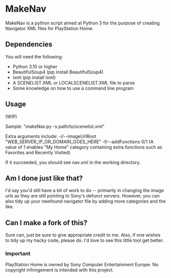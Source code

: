 # MakeNav
MakeNav is a python script aimed at Python 3 for the purpose of creating Navigator XML files for PlayStation Home.

## Dependencies
You will need the following:
- Python 3.10 or higher
- BeautifulSoup4 (pip install BeautifulSoup4)
- lxml (pip install lxml)
- A SCENELIST.XML or LOCALSCENELIST.XML file to parse
- Some knowledge on how to use a command line program

## Usage
(WIP)

Sample: "makeNav.py -s path/to/scenelist.xml"

Extra arguments include:
-i/--imageUrlRoot "WEB_SERVER_IP_OR_DOMAIN_GOES_HERE"
-f/--addFunctions 0/1 (A value of 1 enables "My Home" category containing extra functions such as Favorites and Recently Visited)

If it succeeded, you should see nav.xml in the working directory.

## Am I done just like that?
I'd say you'd still have a bit of work to do -- primarily in changing the image urls as they are still pointing to Sony's defunct servers. However, you can also tidy up your newfound navigator file by adding more categories and the like.

## Can I make a fork of this?
Sure can, just be sure to give appropriate credit to me. Also, if one wishes to tidy up my hacky code, please do. I'd love to see this little tool get better.

### Important
PlayStation Home is owned by Sony Computer Entertainment Europe. No copyright infringement is intended with this project.
